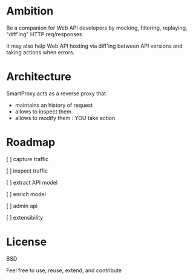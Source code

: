 
# Ambition  

Be a companion for Web API developers by mocking, filtering, replaying, "diff'ing" HTTP req/responses

It may also help Web API hosting via diff'ing between API versions and taking actions when errors.


# Architecture

SmartProxy acts as a reverse proxy that
 
- maintains an history of request
- allows to inspect them
- allows to modify them : YOU take action


# Roadmap

[ ] capture traffic

[ ] inspect traffic

[ ] extract API model

[ ] enrich model

[ ] admin api

[ ] extensibility


# License

BSD

Feel free to use, reuse, extend, and contribute







